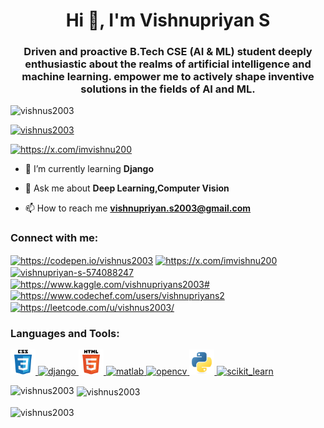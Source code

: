 <h1 align="center">Hi 👋, I'm Vishnupriyan S</h1>
<h3 align="center">Driven and proactive B.Tech CSE (AI & ML) student deeply enthusiastic about the realms of artificial intelligence and machine learning. empower me to actively shape inventive solutions in the fields of AI and ML.</h3>

<p align="left"> <img src="https://komarev.com/ghpvc/?username=vishnus2003&label=Profile%20views&color=0e75b6&style=flat" alt="vishnus2003" /> </p>

<p align="left"> <a href="https://github.com/ryo-ma/github-profile-trophy"><img src="https://github-profile-trophy.vercel.app/?username=vishnus2003" alt="vishnus2003" /></a> </p>

<p align="left"> <a href="https://twitter.com/https://x.com/imvishnu200" target="blank"><img src="https://img.shields.io/twitter/follow/https://x.com/imvishnu200?logo=twitter&style=for-the-badge" alt="https://x.com/imvishnu200" /></a> </p>

- 🌱 I’m currently learning **Django**

- 💬 Ask me about **Deep Learning,Computer Vision**

- 📫 How to reach me **vishnupriyan.s2003@gmail.com**

<h3 align="left">Connect with me:</h3>
<p align="left">
<a href="https://codepen.io/https://codepen.io/vishnus2003" target="blank"><img align="center" src="https://raw.githubusercontent.com/rahuldkjain/github-profile-readme-generator/master/src/images/icons/Social/codepen.svg" alt="https://codepen.io/vishnus2003" height="30" width="40" /></a>
<a href="https://twitter.com/https://x.com/imvishnu200" target="blank"><img align="center" src="https://raw.githubusercontent.com/rahuldkjain/github-profile-readme-generator/master/src/images/icons/Social/twitter.svg" alt="https://x.com/imvishnu200" height="30" width="40" /></a>
<a href="https://linkedin.com/in/vishnupriyan-s-574088247" target="blank"><img align="center" src="https://raw.githubusercontent.com/rahuldkjain/github-profile-readme-generator/master/src/images/icons/Social/linked-in-alt.svg" alt="vishnupriyan-s-574088247" height="30" width="40" /></a>
<a href="https://kaggle.com/https://www.kaggle.com/vishnupriyans2003#" target="blank"><img align="center" src="https://raw.githubusercontent.com/rahuldkjain/github-profile-readme-generator/master/src/images/icons/Social/kaggle.svg" alt="https://www.kaggle.com/vishnupriyans2003#" height="30" width="40" /></a>
<a href="https://www.codechef.com/users/https://www.codechef.com/users/vishnupriyans2" target="blank"><img align="center" src="https://cdn.jsdelivr.net/npm/simple-icons@3.1.0/icons/codechef.svg" alt="https://www.codechef.com/users/vishnupriyans2" height="30" width="40" /></a>
<a href="https://www.leetcode.com/https://leetcode.com/u/vishnus2003/" target="blank"><img align="center" src="https://raw.githubusercontent.com/rahuldkjain/github-profile-readme-generator/master/src/images/icons/Social/leet-code.svg" alt="https://leetcode.com/u/vishnus2003/" height="30" width="40" /></a>
</p>

<h3 align="left">Languages and Tools:</h3>
<p align="left"> <a href="https://www.w3schools.com/css/" target="_blank" rel="noreferrer"> <img src="https://raw.githubusercontent.com/devicons/devicon/master/icons/css3/css3-original-wordmark.svg" alt="css3" width="40" height="40"/> </a> <a href="https://www.djangoproject.com/" target="_blank" rel="noreferrer"> <img src="https://cdn.worldvectorlogo.com/logos/django.svg" alt="django" width="40" height="40"/> </a> <a href="https://www.w3.org/html/" target="_blank" rel="noreferrer"> <img src="https://raw.githubusercontent.com/devicons/devicon/master/icons/html5/html5-original-wordmark.svg" alt="html5" width="40" height="40"/> </a> <a href="https://www.mathworks.com/" target="_blank" rel="noreferrer"> <img src="https://upload.wikimedia.org/wikipedia/commons/2/21/Matlab_Logo.png" alt="matlab" width="40" height="40"/> </a> <a href="https://opencv.org/" target="_blank" rel="noreferrer"> <img src="https://www.vectorlogo.zone/logos/opencv/opencv-icon.svg" alt="opencv" width="40" height="40"/> </a> <a href="https://www.python.org" target="_blank" rel="noreferrer"> <img src="https://raw.githubusercontent.com/devicons/devicon/master/icons/python/python-original.svg" alt="python" width="40" height="40"/> </a> <a href="https://scikit-learn.org/" target="_blank" rel="noreferrer"> <img src="https://upload.wikimedia.org/wikipedia/commons/0/05/Scikit_learn_logo_small.svg" alt="scikit_learn" width="40" height="40"/> </a> </p>

<p><img align="left" src="https://github-readme-stats.vercel.app/api/top-langs?username=vishnus2003&show_icons=true&locale=en&layout=compact" alt="vishnus2003" /></p>

<p>&nbsp;<img align="center" src="https://github-readme-stats.vercel.app/api?username=vishnus2003&show_icons=true&locale=en" alt="vishnus2003" /></p>

<p><img align="center" src="https://github-readme-streak-stats.herokuapp.com/?user=vishnus2003&" alt="vishnus2003" /></p>

